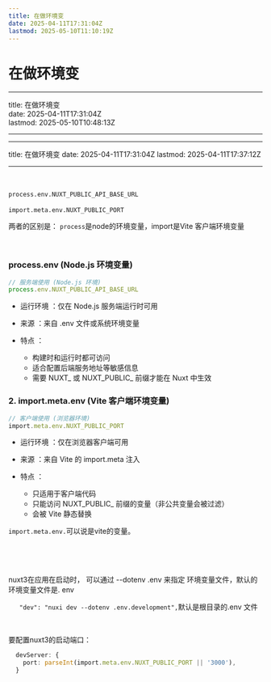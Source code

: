 ```yaml
---
title: 在做环境变
date: 2025-04-11T17:31:04Z
lastmod: 2025-05-10T11:10:19Z
---
```


# 在做环境变

---

title: 在做环境变  
date: 2025-04-11T17:31:04Z  
lastmod: 2025-05-10T10:48:13Z

---

---

title: 在做环境变
date: 2025-04-11T17:31:04Z
lastmod: 2025-04-11T17:37:12Z

---

‍

​`process.env.NUXT_PUBLIC_API_BASE_URL`​

​`import.meta.env.NUXT_PUBLIC_PORT `​

两者的区别是： `process`​是node的环境变量，import是Vite 客户端环境变量

‍

### process.env (Node.js 环境变量)

```typescript
// 服务端使用 (Node.js 环境)
process.env.NUXT_PUBLIC_API_BASE_URL
```

* 运行环境 ：仅在 Node.js 服务端运行时可用
* 来源 ：来自 .env 文件或系统环境变量
* 特点 ：

  * 构建时和运行时都可访问
  * 适合配置后端服务地址等敏感信息
  * 需要 NUXT_ 或 NUXT_PUBLIC_ 前缀才能在 Nuxt 中生效

### 2. import.meta.env (Vite 客户端环境变量)

```typescript
// 客户端使用 (浏览器环境)
import.meta.env.NUXT_PUBLIC_PORT
```

* 运行环境 ：仅在浏览器客户端可用
* 来源 ：来自 Vite 的 import.meta 注入
* 特点 ：

  * 只适用于客户端代码
  * 只能访问 NUXT_PUBLIC_ 前缀的变量（非公共变量会被过滤）
  * 会被 Vite 静态替换

​`import.meta.env.`​可以说是vite的变量。

‍

‍

nuxt3在应用在启动时， 可以通过 --dotenv  .env 来指定 环境变量文件，默认的环境变量文件是. env

​`   "dev": "nuxi dev --dotenv .env.development",`​   默认是根目录的.env 文件

‍

要配置nuxt3的启动端口：

```ts
  devServer: {
    port: parseInt(import.meta.env.NUXT_PUBLIC_PORT || '3000'),
  }

```

‍
